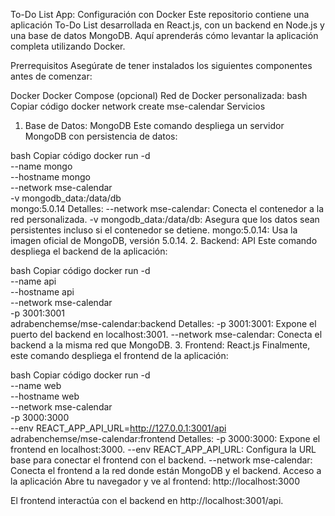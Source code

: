 To-Do List App: Configuración con Docker
Este repositorio contiene una aplicación To-Do List desarrollada en React.js, con un backend en Node.js y una base de datos MongoDB. Aquí aprenderás cómo levantar la aplicación completa utilizando Docker.

Prerrequisitos
Asegúrate de tener instalados los siguientes componentes antes de comenzar:

Docker
Docker Compose (opcional)
Red de Docker personalizada:
bash
Copiar código
docker network create mse-calendar
Servicios
1. Base de Datos: MongoDB
Este comando despliega un servidor MongoDB con persistencia de datos:

bash
Copiar código
docker run -d \
  --name mongo \
  --hostname mongo \
  --network mse-calendar \
  -v mongodb_data:/data/db \
  mongo:5.0.14
Detalles:
--network mse-calendar: Conecta el contenedor a la red personalizada.
-v mongodb_data:/data/db: Asegura que los datos sean persistentes incluso si el contenedor se detiene.
mongo:5.0.14: Usa la imagen oficial de MongoDB, versión 5.0.14.
2. Backend: API
Este comando despliega el backend de la aplicación:

bash
Copiar código
docker run -d \
  --name api \
  --hostname api \
  --network mse-calendar \
  -p 3001:3001 \
  adrabenchemse/mse-calendar:backend
Detalles:
-p 3001:3001: Expone el puerto del backend en localhost:3001.
--network mse-calendar: Conecta el backend a la misma red que MongoDB.
3. Frontend: React.js
Finalmente, este comando despliega el frontend de la aplicación:

bash
Copiar código
docker run -d \
  --name web \
  --hostname web \
  --network mse-calendar \
  -p 3000:3000 \
  --env REACT_APP_API_URL=http://127.0.0.1:3001/api \
  adrabenchemse/mse-calendar:frontend
Detalles:
-p 3000:3000: Expone el frontend en localhost:3000.
--env REACT_APP_API_URL: Configura la URL base para conectar el frontend con el backend.
--network mse-calendar: Conecta el frontend a la red donde están MongoDB y el backend.
Acceso a la aplicación
Abre tu navegador y ve al frontend:
http://localhost:3000

El frontend interactúa con el backend en http://localhost:3001/api.

